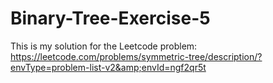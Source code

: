 # Binary-Tree-Exercise-5
This is my solution for the Leetcode problem: https://leetcode.com/problems/symmetric-tree/description/?envType=problem-list-v2&amp;envId=ngf2qr5t
